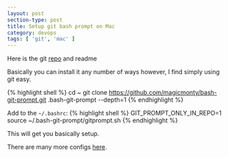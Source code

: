 ```yaml
---
layout: post
section-type: post
title: Setup git bash prompt on Mac
category: devops
tags: [ 'git', 'mac' ]
---
```



Here is the git [repo](https://github.com/magicmonty/bash-git-prompt) and readme

Basically you can install it any number of ways however, I find simply using git easy.

{% highlight shell %}
cd ~
git clone https://github.com/magicmonty/bash-git-prompt.git .bash-git-prompt --depth=1
{% endhighlight %}
<br>

Add to the `~/.bashrc`:
{% highlight shell %}
  GIT_PROMPT_ONLY_IN_REPO=1
  source ~/.bash-git-prompt/gitprompt.sh
{% endhighlight %}

This will get you basically setup.

There are many more configs [here](https://github.com/magicmonty/bash-git-prompt#all-configs-for-bashrc).
